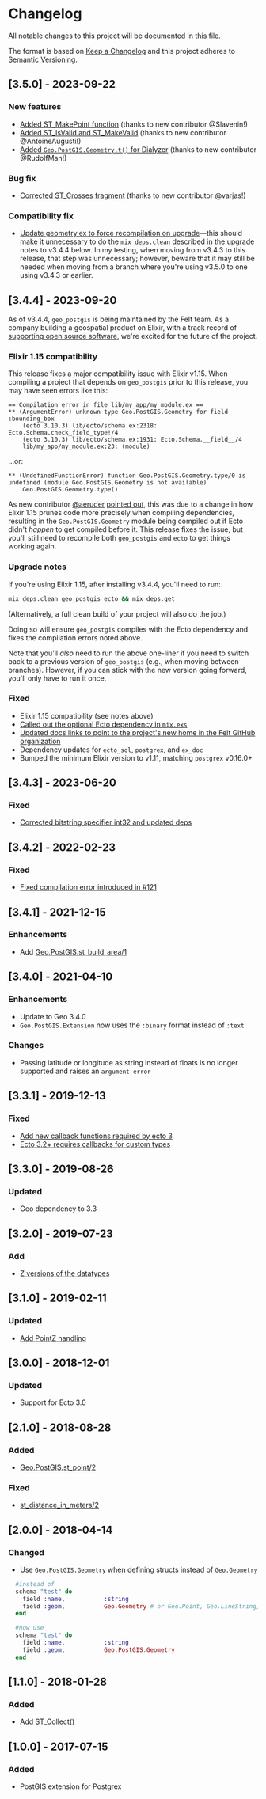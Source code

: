 # Changelog

All notable changes to this project will be documented in this file.

The format is based on [Keep a Changelog](http://keepachangelog.com/en/1.0.0/)
and this project adheres to [Semantic Versioning](http://semver.org/spec/v2.0.0.html).

## [3.5.0] - 2023-09-22

### New features

- [Added ST_MakePoint function](https://github.com/felt/geo_postgis/pull/162) (thanks to new contributor @Slavenin!)
- [Added ST_IsValid and ST_MakeValid](https://github.com/felt/geo_postgis/pull/146/) (thanks to new contributor @AntoineAugusti!)
- [Added `Geo.PostGIS.Geometry.t()` for Dialyzer](https://github.com/felt/geo_postgis/pull/173) (thanks to new contributor @RudolfMan!)

### Bug fix

- [Corrected ST_Crosses fragment](https://github.com/felt/geo_postgis/pull/154) (thanks to new contributor @varjas!)

### Compatibility fix

- [Update geometry.ex to force recompilation on upgrade](https://github.com/felt/geo_postgis/pull/174)—this should make it unnecessary to do the `mix deps.clean` described in the upgrade notes to v3.4.4 below. In my testing, when moving from v3.4.3 to this release, that step was unnecessary; however, beware that it may still be needed when moving from a branch where you're using v3.5.0 to one using v3.4.3 or earlier.

## [3.4.4] - 2023-09-20

As of v3.4.4, `geo_postgis` is being maintained by the Felt team. As a company building a geospatial product on Elixir, with a track record of [supporting open source software](https://felt.com/open-source), we're excited for the future of the project.

### Elixir 1.15 compatibility

This release fixes a major compatibility issue with Elixir v1.15. When compiling a project that depends on `geo_postgis` prior to this release, you may have seen errors like this:

```
== Compilation error in file lib/my_app/my_module.ex ==
** (ArgumentError) unknown type Geo.PostGIS.Geometry for field :bounding_box
    (ecto 3.10.3) lib/ecto/schema.ex:2318: Ecto.Schema.check_field_type!/4
    (ecto 3.10.3) lib/ecto/schema.ex:1931: Ecto.Schema.__field__/4
    lib/my_app/my_module.ex:23: (module)
```

...or:

```
** (UndefinedFunctionError) function Geo.PostGIS.Geometry.type/0 is undefined (module Geo.PostGIS.Geometry is not available)
    Geo.PostGIS.Geometry.type()
```

As new contributor [@aeruder](https://github.com/aeruder) [pointed out](https://github.com/felt/geo_postgis/pull/164), this was due to a change in how Elixir 1.15 prunes code more precisely when compiling dependencies, resulting in the `Geo.PostGIS.Geometry` module being compiled out if Ecto didn't _happen_ to get compiled before it. This release fixes the issue, but you'll still need to recompile both `geo_postgis` and `ecto` to get things working again.

### Upgrade notes

If you're using Elixir 1.15, after installing v3.4.4, you'll need to run:

```sh
mix deps.clean geo_postgis ecto && mix deps.get
```

(Alternatively, a full clean build of your project will also do the job.)

Doing so will ensure `geo_postgis` compiles with the Ecto dependency and fixes the compilation errors noted above.

Note that you'll _also_ need to run the above one-liner if you need to switch back to a previous version of `geo_postgis` (e.g., when moving between branches). However, if you can stick with the new version going forward, you'll only have to run it once.

### Fixed

- Elixir 1.15 compatibility (see notes above)
- [Called out the optional Ecto dependency in `mix.exs`](https://github.com/felt/geo_postgis/pull/164)
- [Updated docs links to point to the project's new home in the Felt GitHub organization](https://github.com/felt/geo_postgis/pull/170)
- Dependency updates for `ecto_sql`, `postgrex`, and `ex_doc`
- Bumped the minimum Elixir version to v1.11, matching `postgrex` v0.16.0+

## [3.4.3] - 2023-06-20

### Fixed

-  [Corrected bitstring specifier int32 and updated deps](https://github.com/felt/geo_postgis/pull/158)

## [3.4.2] - 2022-02-23

### Fixed

-  [Fixed compilation error introduced in #121](https://github.com/felt/geo_postgis/pull/128)

## [3.4.1] - 2021-12-15

### Enhancements

- Add [Geo.PostGIS.st_build_area/1](https://github.com/felt/geo_postgis/pull/115)

## [3.4.0] - 2021-04-10

### Enhancements

- Update to Geo 3.4.0
- `Geo.PostGIS.Extension` now uses the `:binary` format instead of `:text`

### Changes

- Passing latitude or longitude as string instead of floats is no longer supported and raises an `argument error`

## [3.3.1] - 2019-12-13

### Fixed

- [Add new callback functions required by ecto 3](https://github.com/felt/geo_postgis/pull/55)
- [Ecto 3.2+ requires callbacks for custom types](https://github.com/felt/geo_postgis/pull/59)

## [3.3.0] - 2019-08-26

### Updated

- Geo dependency to 3.3

## [3.2.0] - 2019-07-23

### Add

- [Z versions of the datatypes](https://github.com/felt/geo_postgis/pull/44)

## [3.1.0] - 2019-02-11

### Updated

- [Add PointZ handling](https://github.com/felt/geo_postgis/pull/25)

## [3.0.0] - 2018-12-01

### Updated

- Support for Ecto 3.0

## [2.1.0] - 2018-08-28

### Added

- [Geo.PostGIS.st_point/2](https://github.com/felt/geo_postgis/pull/6)

### Fixed

- [st_distance_in_meters/2](https://github.com/felt/geo_postgis/pull/8)

## [2.0.0] - 2018-04-14

### Changed

- Use `Geo.PostGIS.Geometry` when defining structs instead of `Geo.Geometry`

```elixir
  #instead of
  schema "test" do
    field :name,           :string
    field :geom,           Geo.Geometry # or Geo.Point, Geo.LineString, etc
  end

  #now use
  schema "test" do
    field :name,           :string
    field :geom,           Geo.PostGIS.Geometry
  end
```

## [1.1.0] - 2018-01-28

### Added

- [Add ST_Collect()](https://github.com/felt/geo_postgis/pull/3)

## [1.0.0] - 2017-07-15

### Added

- PostGIS extension for Postgrex
